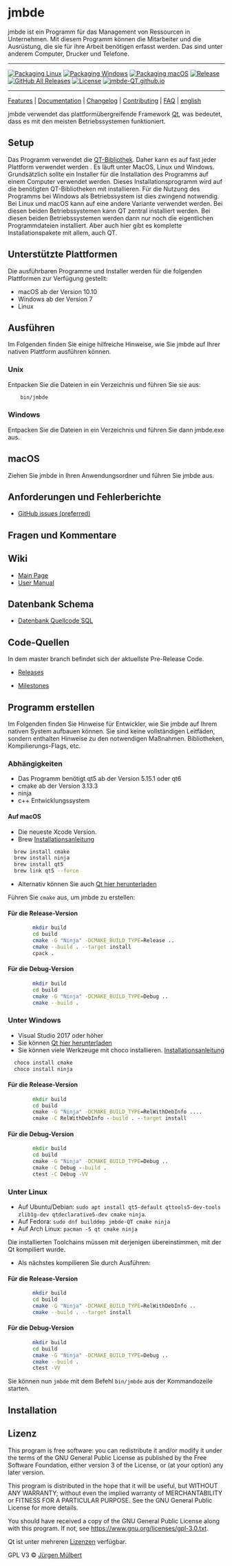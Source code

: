 <!--
SPDX-FileCopyrightText: 2021 Jürgen Mülbert <juergen.muelbert@gmail.com>

SPDX-License-Identifier: CC-BY-4.0
-->

# jmbde

jmbde ist ein Programm für das Management von Ressourcen in Unternehmen. Mit diesem
Programm können die Mitarbeiter und die Ausrüstung, die sie für ihre Arbeit benötigen
erfasst werden. Das sind unter anderem Computer, Drucker und Telefone.

---

[![Packaging Linux](https://github.com/jmuelbert/jmbde-QT/actions/workflows/linux-pack.yml/badge.svg)](https://github.com/jmuelbert/jmbde-QT/actions/workflows/linux-pack.yml)
[![Packaging Windows](https://github.com/jmuelbert/jmbde-QT/actions/workflows/windows-pack.yml/badge.svg)](https://github.com/jmuelbert/jmbde-QT/actions/workflows/windows-pack.yml)
[![Packaging macOS](https://github.com/jmuelbert/jmbde-QT/actions/workflows/macos-pack.yml/badge.svg)](https://github.com/jmuelbert/jmbde-QT/actions/workflows/macos-pack.yml)
[![Release](https://img.shields.io/github/release/jmuelbert/jmbde-QT.svg?style=flat-square)](https://github.com/jmuelbert/jmbde-QT/releases)
[![GitHub All Releases](https://img.shields.io/github/downloads/jmuelbert/jmbde-QT/total?label=downloads%40all)](https://github.com/jmuelbert/jmbde-QT/releases)
[![License](https://img.shields.io/github/license/jmuelbert/jmbde-QT)](https://github.com//jmuelbert/jmbde-QT/blob/release/LICENSE)
[![jmbde-QT.github.io][docs-badge]][docs]

---

[Features](https://github.com/jmuelbert/jmbde-QT) |
[Documentation](https://jmuelbert.github.io/jmbde-QT/) | [Changelog](CHANGELOG.md) |
[Contributing](CONTRIBUTING_de-DE.md) |
[FAQ](https://github.com/jmuelbert/jmbde-QT/wiki/FAQ) | [english](README_en.md)

jmbde verwendet das plattformübergreifende Framework
[Qt](http://www.qt.io/download-open-source/), was bedeutet, dass es mit den meisten
Betriebssystemen funktioniert.

## Setup

Das Programm verwendet die [QT-Bibliothek](https://www.qt.io). Daher kann es auf fast
jeder Plattform verwendet werden . Es läuft unter MacOS, Linux und Windows.
Grundsätzlich sollte ein Installer für die Installation des Programms auf einem Computer
verwendet werden. Dieses Installationsprogramm wird auf die benötigten QT-Bibliotheken
mit installieren. Für die Nutzung des Programms bei Windows als Betriebssystem ist dies
zwingend notwendig. Bei Linux und macOS kann auf eine andere Variante verwendet werden.
Bei diesen beiden Betriebssystemen kann QT zentral installiert werden. Bei diesen beiden
Betriebssystemen werden dann nur noch die eigentlichen Programmdateien installiert. Aber
auch hier gibt es komplette Installationspakete mit allem, auch QT.

## Unterstützte Plattformen

Die ausführbaren Programme und Installer werden für die folgenden Plattformen zur
Verfügung gestellt:

- macOS ab der Version 10.10
- Windows ab der Version 7
- Linux

## Ausführen

Im Folgenden finden Sie einige hilfreiche Hinweise, wie Sie jmbde auf Ihrer nativen
Plattform ausführen können.

### Unix

Entpacken Sie die Dateien in ein Verzeichnis und führen Sie sie aus:

```bash
    bin/jmbde
```

### Windows

Entpacken Sie die Dateien in ein Verzeichnis und führen Sie dann jmbde.exe aus.

## macOS

Ziehen Sie jmbde in Ihren Anwendungsordner und führen Sie jmbde aus.

## Anforderungen und Fehlerberichte

- [GitHub issues (preferred)](https://github.com/jmuelbert/jmbde-QT/issues)

## Fragen und Kommentare

## Wiki

- [Main Page](https://github.com/jmuelbert/jmbde-QT/wiki)
- [User Manual](http://jmuelbert.github.io/jmbde-QT/)

## Datenbank Schema

- [Datenbank Quellcode SQL](docs/database-design.md)

## Code-Quellen

In dem master branch befindet sich der aktuellste Pre-Release Code.

- [Releases](https://github.com/jmuelbert/jmbde-QT/releases)

- [Milestones](https://github.com/jmuelbert/jmbde-QT/milestones)

## Programm erstellen

Im Folgenden finden Sie Hinweise für Entwickler, wie Sie jmbde auf Ihrem nativen System
aufbauen können. Sie sind keine vollständigen Leitfäden, sondern enthalten Hinweise zu
den notwendigen Maßnahmen. Bibliotheken, Kompilierungs-Flags, etc.

### Abhängigkeiten

- Das Programm benötigt qt5 ab der Version 5.15.1 oder qt6
- cmake ab der Version 3.13.3
- ninja
- c++ Entwicklungssystem

#### Auf macOS

- Die neueste Xcode Version.
- Brew [Installationsanleitung](https://brew.sh)

```bash
  brew install cmake
  brew install ninja
  brew install qt5
  brew link qt5 --force
```

- Alternativ können Sie auch
    [Qt hier herunterladen](https://www.qt.io/download-qt-installer)

Führen Sie `cmake` aus, um jmbde zu erstellen:

#### Für die Release-Version

```bash
        mkdir build
        cd build
        cmake -G "Ninja" -DCMAKE_BUILD_TYPE=Release ..
        cmake --build . --target install
        cpack .
```

#### Für die Debug-Version

```bash
        mkdir build
        cd build
        cmake -G "Ninja" -DCMAKE_BUILD_TYPE=Debug ..
        cmake --build .
```

### Unter Windows

- Visual Studio 2017 oder höher
- Sie können [Qt hier herunterladen](https://www.qt.io/download-qt-installer)
- Sie können viele Werkzeuge mit choco installieren.
    [Installationsanleitung](https://chocolatey.org/install#installing-chocolatey)

```cmd
  choco install cmake
  choco install ninja
```

#### Für die Release-Version

```cmd
        mkdir build
        cd build
        cmake -G "Ninja" -DCMAKE_BUILD_TYPE=RelWithDebInfo ....
        cmake -C RelWithDebInfo --build . --target install
```

#### Für die Debug-Version

```cmd
        mkdir build
        cd build
        cmake -G "Ninja" -DCMAKE_BUILD_TYPE=Debug ..
        cmake -C Debug --build .
        ctest -C Debug -VV
```

### Unter Linux

- Auf Ubuntu/Debian:
    `sudo apt install qt5-default qttools5-dev-tools zlib1g-dev qtdeclarative5-dev cmake ninja`.
- Auf Fedora: `sudo dnf builddep jmbde-QT cmake ninja`
- Auf Arch Linux: `pacman -S qt cmake ninja`

Die installierten Toolchains müssen mit derjenigen übereinstimmen, mit der Qt kompiliert
wurde.

- Als nächstes kompilieren Sie durch Ausführen:

#### Für die Release-Version

```bash
        mkdir build
        cd build
        cmake -G "Ninja" -DCMAKE_BUILD_TYPE=RelWithDebInfo ..
        cmake --build . --target install
```

#### Für die Debug-Version

```bash
        mkdir build
        cd build
        cmake -G "Ninja" -DCMAKE_BUILD_TYPE=Debug ..
        cmake --build .
        ctest -VV

```

Sie können nun `jmbde` mit dem Befehl `bin/jmbde` aus der Kommandozeile starten.

## Installation

## Lizenz

This program is free software: you can redistribute it and/or modify it under the terms
of the GNU General Public License as published by the Free Software Foundation, either
version 3 of the License, or (at your option) any later version.

This program is distributed in the hope that it will be useful, but WITHOUT ANY
WARRANTY; without even the implied warranty of MERCHANTABILITY or FITNESS FOR A
PARTICULAR PURPOSE. See the GNU General Public License for more details.

You should have received a copy of the GNU General Public License along with this
program. If not, see <https://www.gnu.org/licenses/gpl-3.0.txt>.

Qt ist unter mehreren [Lizenzen](https://www.qt.io/licensing/) verfügbar.

GPL V3 © [Jürgen Mülbert](https:/github.com/jmuelbert/jmbde-QT)

<!-- MARKDOWN LINKS & IMAGES -->
<!-- https://www.markdownguide.org/basic-syntax/#reference-style-links -->

[docs-badge]: https://img.shields.io/badge/Docs-github.io-blue
[docs]: https://jmuelbert.github.io/jmbde-QT/
